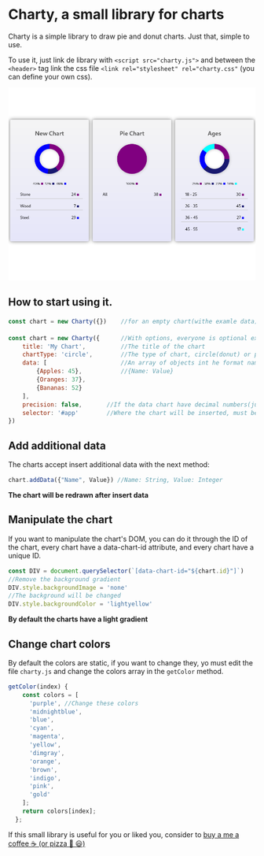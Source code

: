 # Charty, a small library for charts

Charty is a simple library to draw pie and donut charts. Just that, simple to use. 

To use it, just link de library with `<script src="charty.js">` and between the `<header>` tag link the css file `<link rel="stylesheet" rel="charty.css"` (you can define your own css).

![Charty Example](charty.png)

## How to start using it.

```javascript
const chart = new Charty({}) 	//for an empty chart(withe examle data)

const chart = new Charty({ 		//With options, everyone is optional except data
    title: 'My Chart',			//The title of the chart
    chartType: 'circle',		//The type of chart, circle(donut) or pie
    data: [						//An array of objects int he format name/value
        {Apples: 45},			//{Name: Value}
        {Oranges: 37},
        {Bananas: 52}
    ],
    precision: false,		//If the data chart have decimal numbers(just two)
    selector: '#app'		//Where the chart will be inserted, must be a valid css selector (default to body)
})
```



## Add additional data

The charts accept insert additional data with the next method:

```javascript
chart.addData({"Name", Value}) //Name: String, Value: Integer
```

**The chart will  be redrawn after insert data**



## Manipulate the chart

If you want to manipulate the chart's DOM, you can do it through the ID of the chart, every chart have a data-chart-id attribute, and every chart have a unique ID.

```javascript
const DIV = document.querySelector(`[data-chart-id="${chart.id}"]`)
//Remove the background gradient
DIV.style.backgroundImage = 'none'
//The background will be changed
DIV.style.backgroundColor = 'lightyellow'
```

**By default the charts have a light gradient**



## Change chart colors

By default the colors are static, if you want to change they, yo must edit the file `charty.js` and change the colors array in the `getColor` method.

```javascript
getColor(index) {
    const colors = [
      'purple', //Change these colors
      'midnightblue',
      'blue',
      'cyan',
      'magenta',
      'yellow',
      'dimgray',
      'orange',
      'brown',
      'indigo',
      'pink',
      'gold'
    ];
    return colors[index];
  };
```



If this small library is useful for you or liked you, consider to [buy a me a coffee ☕ (or pizza 🍕 😃)](https://www.buymeacoffee.com/mabreu)
